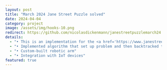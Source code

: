 ```yaml
---
layout: post
title: "March 2024 Jane Street Puzzle solved"
date: 2024-04-04
category: project
image: /assets/img/hooks-10.png
redirect: https://github.com/nicolasdickenmann/janestreetpuzzlemarch24
details:
  - "• This is an implementation for the <a href='https://www.janestreet.com/puzzles/hooks-10-index/'>Jane Street Puzzle</a>"
  - "• Implemented algorithm that set up problem and then backtracked through all possible solutions using C++"
  - "• Custom-built robotic arm"
  - "• Integration with IoT devices"
featured: true
---
```

